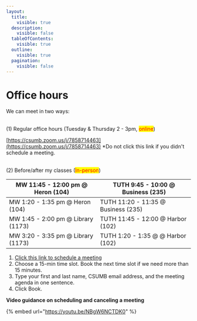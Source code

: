 ```yaml
---
layout:
  title:
    visible: true
  description:
    visible: false
  tableOfContents:
    visible: true
  outline:
    visible: true
  pagination:
    visible: false
---
```


# Office hours

We can meet in two ways:

\
(1) Regular office hours (Tuesday & Thursday 2 - 3pm, <mark style="color:red;">online</mark>)

&#x20;[https://csumb.zoom.us/j/7858714463](https://csumb.zoom.us/j/7858714463)   \*Do not click this link if you didn't schedule a meeting.

\
(2) Before/after my classes (<mark style="color:red;">In-person</mark>)

| MW 11:45 - 12:00 pm @ Heron (104)  | TUTH 9:45 - 10:00 @ Business (235)  |
| ---------------------------------- | ----------------------------------- |
| MW 1:20 - 1:35 pm @ Heron (104)    | TUTH 11:20 - 11:35 @ Business (235) |
| MW 1:45 - 2:00 pm @ Library (1173) | TUTH 11:45 - 12:00 @ Harbor (102)   |
| MW 3:20 - 3:35 pm @ Library (1173) | TUTH  1:20 - 1:35 @ @ Harbor (102)  |

1. [Click this link to schedule a meeting](https://calendar.app.google/e3D97y6FSsQMgcmK8)
2. Choose a 15-min time slot. Book the next time slot if we need more than 15 minutes.
3. Type your first and last name, CSUMB email address, and the meeting agenda in one sentence.
4. Click Book.

**Video guidance on scheduling and canceling a meeting**

{% embed url="https://youtu.be/NBgW6NCTDK0" %}
